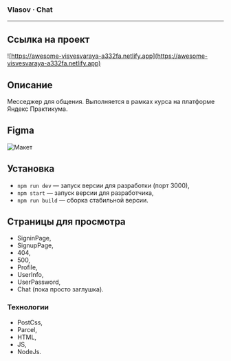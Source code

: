 ### Vlasov · Chat
---

## **Ссылка на проект**
![https://awesome-visvesvaraya-a332fa.netlify.app](https://awesome-visvesvaraya-a332fa.netlify.app)
## Описание

Месседжер для общения. Выполняется в рамках курса на платформе Яндекс Практикума.

## Figma

![Макет](https://www.figma.com/file/aHBixUZNjTk1gddyYbZV4H/Practicum-chat?node-id=17%3A346)

## Установка

- `npm run dev` — запуск версии для разработки (порт 3000),
- `npm start` — запуск версии для разработчика,
- `npm run build` — сборка стабильной версии.

## **Страницы для просмотра**

- SigninPage,
- SignupPage,
- 404,
- 500,
- Profile,
- UserInfo,
- UserPassword,
- Chat (пока просто заглушка).

### **Технологии**

- PostCss,
- Parcel,
- HTML,
- JS,
- NodeJs.
